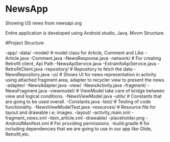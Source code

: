 # NewsApp
Showing US news from newsapi.org

Entire application is developed using Android studio, Java, Mvvm Structure.


#Project Structure

-app/
    -data/
        -model/                             # model class for Article, Comment and Like 
            -Article.java
            -Comment.java
            -NewsResponse.java
        -network/                           # For creating Retrofit client, Api Path 
            -NewsApiService.java
            -ExtraInfoApiService.java
            -RetrofitClient.java
        -repository/                        # Repository to fetch the data
            -NewsRepository.java
        -ui/                                # Shows UI for news representation in activity using attached fragment area, adapter to recycler view to present the news.
            -adapter/
                -NewsAdapter.java
            -view/
                -NewsActivity.java
            -fragment/
                -NewsFragment.java
        -viewmodel/                         # ViewModel take care of bridge between view and logical conditions.
            -NewsViewModel.java
        -utils/                             # Constants that are going to be used overall.
            -Constants.java
        -test/                              # Testing of code functionality.
            -NewsViewModelTest.java
        -resources/                         # Resource file for layout and drawable i.e; images.
            -layout/
                -activity_main.xml
                -fragment_news.xml
                -item_article.xml
            -drawable/
                -placeholder.png
-AndroidManifest.xml                        # For providing permissions.
-build.gradle                               # for including dependencies that we are going to use in our app like Glide, Retrofit,etc.
